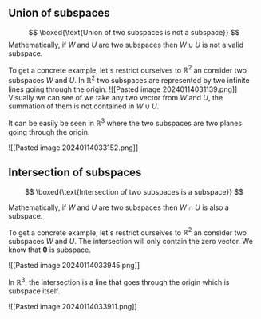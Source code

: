 ## Union of subspaces

$$
\boxed{\text{Union of two subspaces is not a subspace}}
$$
Mathematically, if $W$ and $U$ are two subspaces then $W \cup U$ is not a valid subspace.

To get a concrete example, let's restrict ourselves to $\mathbb{R}^2$ an consider two subspaces $W$ and $U$. In $\mathbb{R}^2$ two subspaces are represented by two infinite lines going through the origin. 
 ![[Pasted image 20240114031139.png]]
Visually we can see of we take any two vector from $W$ and $U$, the summation of them is not contained in $W \cup U$.

It can be easily be seen in $\mathbb{R}^3$  where the two subspaces are two planes going through the origin.

![[Pasted image 20240114033152.png]]

## Intersection of subspaces

$$
\boxed{\text{Intersection of two subspaces is a subspace}}
$$

Mathematically, if $W$ and $U$ are two subspaces then $W \cap U$ is also a subspace.

To get a concrete example, let's restrict ourselves to $\mathbb{R}^2$ an consider two subspaces $W$ and $U$. The intersection will only contain the zero vector. We know that $\mathbf{0}$ is subspace.

![[Pasted image 20240114033945.png]]

In $\mathbb{R}^3$, the intersection is a line that goes through the origin which is subspace itself.

![[Pasted image 20240114033911.png]]